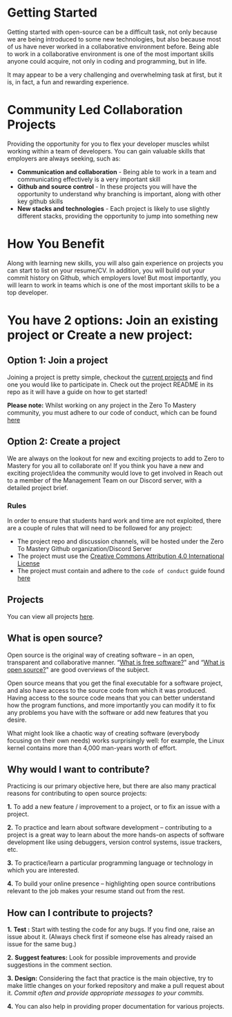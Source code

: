 # Getting Started

Getting started with open-source can be a difficult task, not only because we are being introduced to some new technologies, but also because most of us have never worked in a collaborative environment before. Being able to work in a collaborative environment is one of the most important skills anyone could acquire, not only in coding and programming, but in life.

It may appear to be a very challenging and overwhelming task at first, but it is, in fact, a fun and rewarding experience.

# Community Led Collaboration Projects

Providing the opportunity for you to flex your developer muscles whilst working within a team of developers. You can gain valuable skills that employers are always seeking, such as:

-   **Communication and collaboration** - Being able to work in a team and communicating effectively is a very important skill
-   **Github and source control** - In these projects you will have the opportunity to understand why branching is important, along with other key github skills
-   **New stacks and technologies** - Each project is likely to use slightly different stacks, providing the opportunity to jump into something new

# How You Benefit

Along with learning new skills, you will also gain experience on projects you can start to list on your resume/CV. In addition, you will build out your commit history on Github, which employers love! But most importantly, you will learn to work in teams which is one of the most important skills to be a top developer.

# You have 2 options: Join an existing project or Create a new project:

## Option 1: Join a project

Joining a project is pretty simple, checkout the [current projects](https://github.com/zero-to-mastery) and find one you would like to participate in. Check out the project README in its repo as it will have a guide on how to get started!

**Please note:** Whilst working on any project in the Zero To Mastery community, you must adhere to our code of conduct, which can be found [here](https://github.com/zero-to-mastery/CodeofConduct)

## Option 2: Create a project

We are always on the lookout for new and exciting projects to add to Zero to Mastery for you all to collaborate on! If you think you have a new and exciting project/idea the community would love to get involved in Reach out to a member of the Management Team on our Discord server, with a detailed project brief.

### **Rules**

In order to ensure that students hard work and time are not exploited, there are a couple of rules that will need to be followed for any project:

-   The project repo and discussion channels, will be hosted under the Zero To Mastery Github organization/Discord Server
-   The project must use the [Creative Commons Attribution 4.0 International License](https://creativecommons.org/licenses/by/4.0/)
-   The project must contain and adhere to the `code of conduct` guide found [here](https://github.com/zero-to-mastery/CodeofConduct)

## Projects

You can view all projects [here](https://github.com/zero-to-mastery).

## What is open source?

Open source is the original way of creating software – in an open, transparent and collaborative manner. “[What is free software?](https://www.gnu.org/philosophy/free-sw.en.html)" and “[What is open source?](https://opensource.com/resources/what-open-source)" are good overviews of the subject.

Open source means that you get the final executable for a software project, and also have access to the source code from which it was produced. Having access to the source code means that you can better understand how the program functions, and more importantly you can modify it to fix any problems you have with the software or add new features that you desire.

What might look like a chaotic way of creating software (everybody focusing on their own needs) works surprisingly well: for example, the Linux kernel contains more than 4,000 man-years worth of effort.

## Why would I want to contribute?

Practicing is our primary objective here, but there are also many practical reasons for contributing to open source projects:

**1.** To add a new feature / improvement to a project, or to fix an issue with a project.

**2.** To practice and learn about software development – contributing to a project is a great way to learn about the more hands-on aspects of software development like using debuggers, version control systems, issue trackers, etc.

**3.** To practice/learn a particular programming language or technology in which you are interested.

**4.** To build your online presence – highlighting open source contributions relevant to the job makes your resume stand out from the rest.

## How can I contribute to projects?

**1.** **Test :** Start with testing the code for any bugs. If you find one, raise an issue about it. (Always check first if someone else has already raised an issue for the same bug.)

**2.** **Suggest features:** Look for possible improvements and provide suggestions in the comment section.

**3.** **Design:** Considering the fact that practice is the main objective, try to make little changes on your forked repository and make a pull request about it. _Commit often and provide appropriate messages to your commits._

**4.** You can also help in providing proper documentation for various projects.
